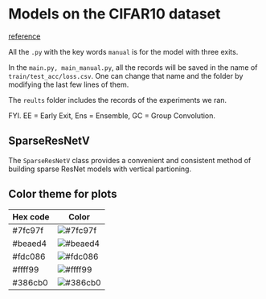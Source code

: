 # Models on the CIFAR10 dataset

[reference](https://github.com/kuangliu/pytorch-cifar)

All the `.py` with the key words `manual` is for the model with three exits.

In the `main.py, main_manual.py`, all the records will be saved in the name of `train/test_acc/loss.csv`. One can change that name and the folder by modifying the last few lines of them.

The `reults` folder includes the records of the experiments we ran.

FYI. EE = Early Exit, Ens = Ensemble, GC = Group Convolution.

## SparseResNetV

The `SparseResNetV` class provides a convenient and consistent method of building sparse ResNet models with vertical partioning.

## Color theme for plots

| Hex code | Color |
|---|---|
| #7fc97f | ![#7fc97f](https://via.placeholder.com/15/7fc97f/000000?text=+) |
| #beaed4 | ![#beaed4](https://via.placeholder.com/15/beaed4/000000?text=+) |
| #fdc086 | ![#fdc086](https://via.placeholder.com/15/fdc086/000000?text=+) |
| #ffff99 | ![#ffff99](https://via.placeholder.com/15/ffff99/000000?text=+) |
| #386cb0 | ![#386cb0](https://via.placeholder.com/15/386cb0/000000?text=+) |
